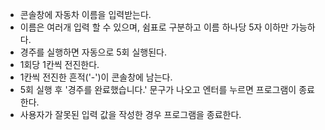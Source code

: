 - 콘솔창에 자동차 이름을 입력받는다.
- 이름은 여러개 입력 할 수 있으며, 쉼표로 구분하고 이름 하나당 5자 이하만 가능하다.
- 경주를 실행하면 자동으로 5회 실행된다.
- 1회당 1칸씩 전진한다.
- 1칸씩 전진한 흔적('-')이 콘솔창에 남는다.
- 5회 실행 후 '경주를 완료했습니다.' 문구가 나오고 엔터를 누르면 프로그램이 종료한다.
- 사용자가 잘못된 입력 값을 작성한 경우 프로그램을 종료한다.
